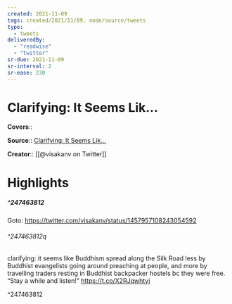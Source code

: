 ```yaml
---
created: 2021-11-09
tags: created/2021/11/09, node/source/tweets
type: 
  - tweets
deliveredBy: 
  - "readwise"
  - "twitter"
sr-due: 2021-11-09
sr-interval: 2
sr-ease: 230
---
```

# Clarifying: It Seems Lik...

**Covers**:: 

**Source**:: [Clarifying: It Seems Lik...](https://twitter.com/visakanv/status/1457957108243054592)

**Creator**:: [[@visakanv on Twitter]]

# Highlights
##### ^247463812


Goto: https://twitter.com/visakanv/status/1457957108243054592  

###### ^247463812q

clarifying: it seems like Buddhism spread along the Silk Road less by Buddhist evangelists going around preaching at people, and more by travelling traders resting in Buddhist backpacker hostels bc they were free. “Stay a while and listen!” https://t.co/X2RJqwhtyj 

^247463812

